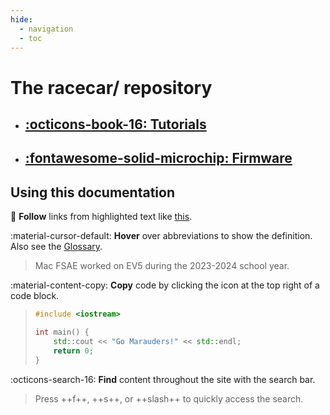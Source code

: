 ```yaml
---
hide:
  - navigation
  - toc
---
```


# The racecar/ repository

<div class="grid cards" markdown>

- ## [:octicons-book-16: __Tutorials__](tutorials/index.md)

- ## [:fontawesome-solid-microchip: __Firmware__](firmware/index.md)

</div>

## Using this documentation

:link: __Follow__ links from highlighted text like [this](https://github.com/macformula/racecar).

:material-cursor-default: __Hover__ over abbreviations to show the definition. Also see the [Glossary](glossary.md).

> Mac FSAE worked on EV5 during the 2023-2024 school year.

:material-content-copy: __Copy__ code by clicking the icon at the top right of a code block.

> ```cpp title="copyme.cc"
> #include <iostream>
> 
> int main() {
>     std::cout << "Go Marauders!" << std::endl;
>     return 0;
> }
> ```

:octicons-search-16: __Find__ content throughout the site with the search bar.

> Press ++f++, ++s++, or ++slash++ to quickly access the search.
